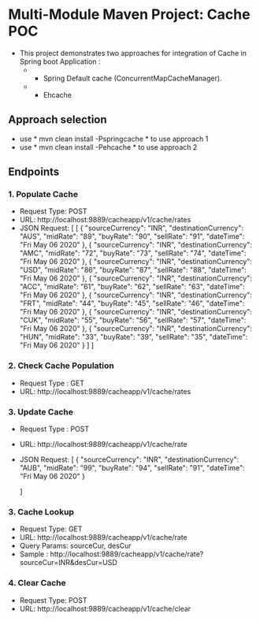 # Multi-Module Maven Project: Cache POC
* This project demonstrates two approaches for integration of Cache in Spring boot Application : 
	- * Spring Default cache (ConcurrentMapCacheManager).
	- * Ehcache
	
## Approach selection
- use * mvn clean install -Pspringcache * to use approach 1
- use * mvn clean install -Pehcache * to use approach 2

## Endpoints

### 1. Populate Cache
- Request Type: POST
- URL: http://localhost:9889/cacheapp/v1/cache/rates
- JSON Request: 
	[
		[
			{
				"sourceCurrency": "INR",
				"destinationCurrency": "AUS",
				"midRate": "89",
				"buyRate": "90",
				"sellRate": "91",
				"dateTime": "Fri May 06 2020"
			},
			{
				"sourceCurrency": "INR",
				"destinationCurrency": "AMC",
				"midRate": "72",
				"buyRate": "73",
				"sellRate": "74",
				"dateTime": "Fri May 06 2020"
			},
			{
				"sourceCurrency": "INR",
				"destinationCurrency": "USD",
				"midRate": "86",
				"buyRate": "87",
				"sellRate": "88",
				"dateTime": "Fri May 06 2020"
			},
			{
				"sourceCurrency": "INR",
				"destinationCurrency": "ACC",
				"midRate": "61",
				"buyRate": "62",
				"sellRate": "63",
				"dateTime": "Fri May 06 2020"
			},
			{
				"sourceCurrency": "INR",
				"destinationCurrency": "FRT",
				"midRate": "44",
				"buyRate": "45",
				"sellRate": "46",
				"dateTime": "Fri May 06 2020"
			},
			{
				"sourceCurrency": "INR",
				"destinationCurrency": "CUK",
				"midRate": "55",
				"buyRate": "56",
				"sellRate": "57",
				"dateTime": "Fri May 06 2020"
			},
			{
				"sourceCurrency": "INR",
				"destinationCurrency": "HUN",
				"midRate": "33",
				"buyRate": "39",
				"sellRate": "35",
				"dateTime": "Fri May 06 2020"
			}
		]
	]
	
### 2. Check Cache Population
- Request Type : GET
- URL: http://localhost:9889/cacheapp/v1/cache/rates

### 3. Update Cache
- Request Type : POST
- URL: http://localhost:9889/cacheapp/v1/cache/rate
- JSON Request: 
	[
		{
			"sourceCurrency": "INR",
			"destinationCurrency": "AUB",
			"midRate": "99",
			"buyRate": "94",
			"sellRate": "91",
			"dateTime": "Fri May 06 2020"
		}
		
	]

### 3. Cache Lookup
- Request Type: GET
- URL: http://localhost:9889/cacheapp/v1/cache/rate
- Query Params: sourceCur, desCur
- Sample : http://localhost:9889/cacheapp/v1/cache/rate?sourceCur=INR&desCur=USD

### 4. Clear Cache
- Request Type: POST
- URL: http://localhost:9889/cacheapp/v1/cache/clear
